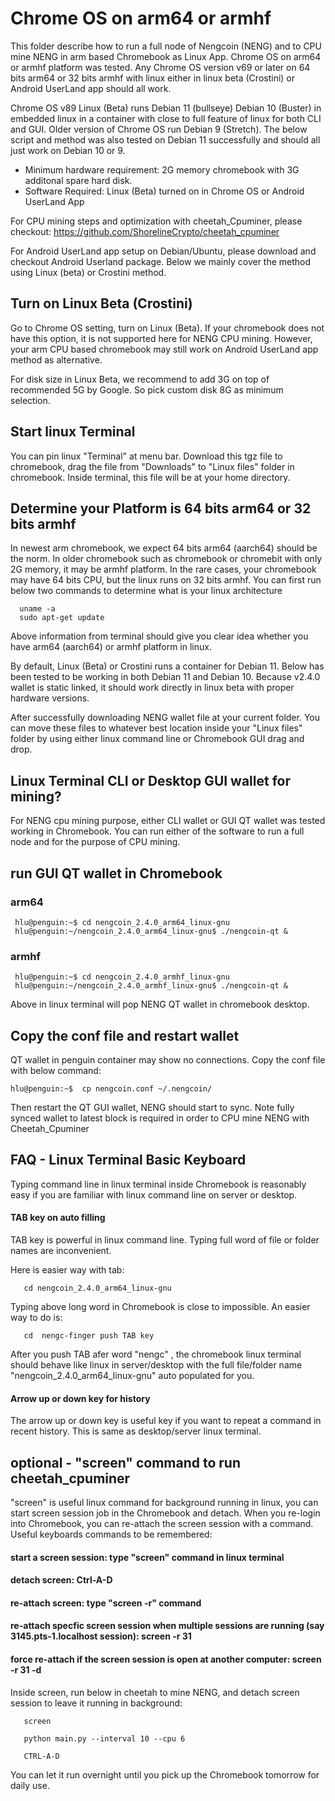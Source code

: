 # Chrome OS on arm64 or armhf

This folder describe how to run a full node of Nengcoin (NENG) and to CPU mine NENG in arm based Chromebook as Linux App.  Chrome OS on arm64 or armhf platform was tested. Any Chrome OS version v69 or later on 64 bits arm64 or 32 bits armhf  with linux either in linux beta (Crostini) or Android UserLand app should all work. 

Chrome OS v89 Linux (Beta) runs Debian 11 (bullseye) Debian 10 (Buster) in embedded linux in a container with close to full feature of linux for both CLI and GUI. 
Older version of Chrome OS run Debian 9 (Stretch). The below script and method was also tested on Debian 11 successfully and should all just work on Debian 10 or 9.
   

- Minimum hardware requirement: 2G memory chromebook with 3G additonal spare hard disk. 
- Software Required: Linux (Beta) turned on in Chrome OS or Android UserLand App

For CPU mining steps and optimization with cheetah_Cpuminer, please checkout: 
https://github.com/ShorelineCrypto/cheetah_cpuminer

For Android UserLand app setup on Debian/Ubuntu, please download and checkout Android Userland package. Below we mainly cover the method using Linux (beta) or Crostini method. 

## Turn on Linux Beta (Crostini)
Go to Chrome OS setting, turn on Linux (Beta).  If your chromebook does not have this option, it is not supported here for NENG CPU mining. However, your arm CPU based chromebook may still work on Android UserLand app method as alternative. 

For disk size in Linux Beta, we recommend to add 3G on top of recommended 5G by Google. So pick custom disk 8G as minimum selection.

## Start linux Terminal

You can pin linux "Terminal" at menu bar. Download this tgz file to chromebook, drag the file from "Downloads" to "Linux files" folder in chromebook. 
Inside terminal, this file will be at your home directory.  

## Determine your Platform is 64 bits arm64 or 32 bits armhf

In newest arm chromebook, we expect 64 bits arm64 (aarch64)  should be the norm. In older chromebook such as chromebook or chromebit with only 2G memory, it may be armhf platform. 
In the rare cases, your chromebook may have 64 bits CPU, but the linux runs on 32 bits armhf.  You can first run below two commands to determine what is your linux architecture
```
  uname -a
  sudo apt-get update
```
Above information from terminal should give you clear idea whether you have arm64 (aarch64) or armhf platform in linux. 

By default, Linux (Beta) or Crostini runs a container for Debian 11. Below has been tested to be working in both Debian 11 and Debian 10. Because v2.4.0 wallet is static linked, it should work directly in linux beta with proper hardware versions. 


After successfully downloading NENG wallet file at your current folder. You can move these files to whatever best location inside your "Linux files" folder by using either linux command line or Chromebook GUI drag and drop. 


## Linux Terminal CLI or Desktop GUI wallet for mining? 

For NENG cpu mining purpose, either CLI wallet or GUI QT wallet was tested working in Chromebook.  You can run either of the software
to run a full node and for the purpose of CPU mining. 

## run GUI QT wallet in Chromebook

### arm64
```
 hlu@penguin:~$ cd nengcoin_2.4.0_arm64_linux-gnu
 hlu@penguin:~/nengcoin_2.4.0_arm64_linux-gnu$ ./nengcoin-qt &
```

### armhf
```
 hlu@penguin:~$ cd nengcoin_2.4.0_armhf_linux-gnu 
 hlu@penguin:~/nengcoin_2.4.0_armhf_linux-gnu$ ./nengcoin-qt &
```

Above in linux terminal will pop NENG QT wallet in chromebook desktop.

## Copy the conf file and restart wallet
 QT wallet in penguin container may show no connections.  Copy the conf file with below command:

```
hlu@penguin:~$  cp nengcoin.conf ~/.nengcoin/
```

 Then restart the QT GUI wallet, NENG should start to sync. Note fully synced wallet to latest block is required in order to CPU mine NENG with Cheetah_Cpuminer



## FAQ - Linux Terminal Basic Keyboard

Typing command line in linux terminal inside Chromebook is reasonably easy if you are familiar with linux command line on server or desktop. 

#### TAB key on auto filling
TAB key is powerful in linux command line.  Typing full word of file or folder names are inconvenient. 

Here is easier way with tab:
```
   cd nengcoin_2.4.0_arm64_linux-gnu 

```
  Typing above long word in Chromebook is close to impossible. An easier way to do is:

```
   cd  nengc-finger push TAB key
```
After you push TAB afer word "nengc" , the chromebook linux terminal should behave like linux in server/desktop with the full file/folder name "nengcoin_2.4.0_arm64_linux-gnu" auto populated for you. 

#### Arrow up or down key for history

The arrow up or down key is useful key if you want to repeat a command in recent history.  This is same as desktop/server linux terminal. 


## optional - "screen" command to run cheetah_cpuminer

"screen" is useful linux command for background running in linux, you can start screen session job in the Chromebook and detach. 
When you re-login into Chromebook, you can re-attach the screen session with a command.  Useful keyboards commands to be remembered:
####  start a screen session: type "screen" command in linux terminal
####  detach screen: Ctrl-A-D
####  re-attach screen: type "screen -r" command
####  re-attach specfic screen session when multiple sessions are running (say 3145.pts-1.localhost session):  screen -r 31
#### force re-attach if the screen session is open at another computer: screen -r 31 -d

  Inside screen, run below in cheetah to mine NENG, and detach screen session to leave it running in background:
```
   screen

   python main.py --interval 10 --cpu 6

   CTRL-A-D

```

You can let it run overnight until you pick up the Chromebook tomorrow for daily use. 


